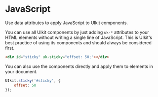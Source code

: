 # JavaScript

<p class="uk-text-lead">Use data attributes to apply JavaScript to UIkit components.</p>

You can use all UIkit components by just adding `uk-*` attributes to your HTML elements without writing a single line of JavaScript. This is UIkit's best practice of using its components and should always be considered first.

```html
<div id="sticky" uk-sticky="offset: 50;"></div>
```

You can also use the components directly and apply them to elements in your document.

```js
UIkit.sticky('#sticky', {
    offset: 50
});
```
